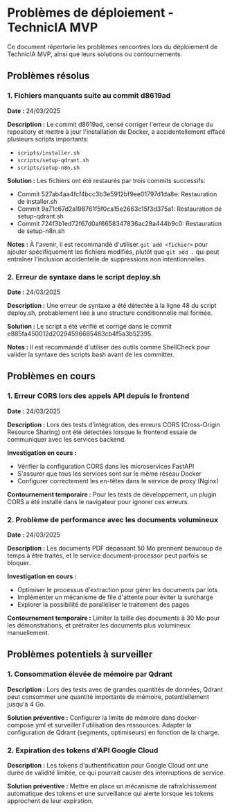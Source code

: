 # Problèmes de déploiement - TechnicIA MVP

Ce document répertorie les problèmes rencontrés lors du déploiement de TechnicIA MVP, ainsi que leurs solutions ou contournements.

## Problèmes résolus

### 1. Fichiers manquants suite au commit d8619ad

**Date :** 24/03/2025

**Description :** Le commit d8619ad, censé corriger l'erreur de clonage du repository et mettre à jour l'installation de Docker, a accidentellement effacé plusieurs scripts importants:
- `scripts/installer.sh`
- `scripts/setup-qdrant.sh`
- `scripts/setup-n8n.sh`

**Solution :** Les fichiers ont été restaurés par trois commits successifs:
- Commit 527ab4aa4fcf4bcc3b3e5912bf9ee01797d1da8e: Restauration de installer.sh
- Commit 9a71c67d2a198761f5f0ca15e2663c15f3d375a1: Restauration de setup-qdrant.sh
- Commit 724f3b1ed72f67d0af6658347836ac29a444b9c0: Restauration de setup-n8n.sh

**Notes :** À l'avenir, il est recommandé d'utiliser `git add <fichier>` pour ajouter spécifiquement les fichiers modifiés, plutôt que `git add .` qui peut entraîner l'inclusion accidentelle de suppressions non intentionnelles.

### 2. Erreur de syntaxe dans le script deploy.sh

**Date :** 24/03/2025

**Description :** Une erreur de syntaxe a été détectée à la ligne 48 du script deploy.sh, probablement liée à une structure conditionnelle mal formée.

**Solution :** Le script a été vérifié et corrigé dans le commit e885fa450012d20294596685483cb4f5a3b52395.

**Notes :** Il est recommandé d'utiliser des outils comme ShellCheck pour valider la syntaxe des scripts bash avant de les committer.

## Problèmes en cours

### 1. Erreur CORS lors des appels API depuis le frontend

**Date :** 24/03/2025

**Description :** Lors des tests d'intégration, des erreurs CORS (Cross-Origin Resource Sharing) ont été détectées lorsque le frontend essaie de communiquer avec les services backend.

**Investigation en cours :** 
- Vérifier la configuration CORS dans les microservices FastAPI
- S'assurer que tous les services sont sur le même réseau Docker
- Configurer correctement les en-têtes dans le service de proxy (Nginx)

**Contournement temporaire :** Pour les tests de développement, un plugin CORS a été installé dans le navigateur pour ignorer ces erreurs.

### 2. Problème de performance avec les documents volumineux

**Date :** 24/03/2025

**Description :** Les documents PDF dépassant 50 Mo prennent beaucoup de temps à être traités, et le service document-processor peut parfois se bloquer.

**Investigation en cours :**
- Optimiser le processus d'extraction pour gérer les documents par lots
- Implémenter un mécanisme de file d'attente pour éviter la surcharge
- Explorer la possibilité de paralléliser le traitement des pages

**Contournement temporaire :** Limiter la taille des documents à 30 Mo pour les démonstrations, et prétraiter les documents plus volumineux manuellement.

## Problèmes potentiels à surveiller

### 1. Consommation élevée de mémoire par Qdrant

**Description :** Lors des tests avec de grandes quantités de données, Qdrant peut consommer une quantité importante de mémoire, potentiellement jusqu'à 4 Go.

**Solution préventive :** Configurer la limite de mémoire dans docker-compose.yml et surveiller l'utilisation des ressources. Adapter la configuration de Qdrant (segments, optimiseurs) en fonction de la charge.

### 2. Expiration des tokens d'API Google Cloud

**Description :** Les tokens d'authentification pour Google Cloud ont une durée de validité limitée, ce qui pourrait causer des interruptions de service.

**Solution préventive :** Mettre en place un mécanisme de rafraîchissement automatique des tokens et une surveillance qui alerte lorsque les tokens approchent de leur expiration.

